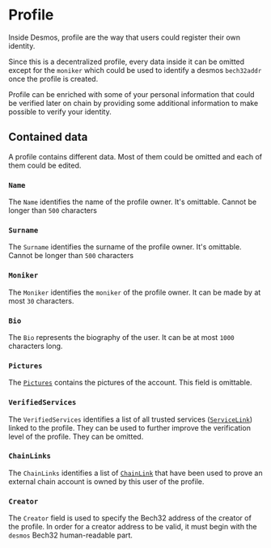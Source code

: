 # Profile
Inside Desmos, profile are the way that users could register their own identity.

Since this is a decentralized profile, every data inside it can be omitted except for the `moniker` which could be used
to identify a desmos `bech32addr` once the profile is created. 

Profile can be enriched with some of your personal information that could be verified later on chain by providing some
additional information to make possible to verify your identity.

## Contained data
A profile contains different data. Most of them could be omitted and each of them could be edited.

### `Name`
The `Name` identifies the name of the profile owner. It's omittable. Cannot be longer than `500` characters

### `Surname`
The `Surname` identifies the surname of the profile owner. It's omittable. Cannot be longer than `500` characters

### `Moniker`
The `Moniker` identifies the `moniker` of the profile owner. It can be made by at most `30` characters.

### `Bio`
The `Bio` represents the biography of the user. It can be at most `1000` characters long.

### `Pictures`
The [`Pictures`](docs/types/profile-pictures.md) contains the pictures of the account. This field is omittable.

### `VerifiedServices`
The `VerifiedServices` identifies a list of all trusted services ([`ServiceLink`](docs/types/profile-service-link.md)) linked to the profile.
They can be used to further improve the verification level of the profile. They can be omitted.

### `ChainLinks`
The `ChainLinks` identifies a list of [`ChainLink`](docs/types/profile-chain-link.md) that have been used to prove an external 
chain account is owned by this user of the profile.


### `Creator`
The `Creator` field is used to specify the Bech32 address of the creator of the profile. 
In order for a creator address to be valid, it must begin with the `desmos` Bech32 human-readable part. 

